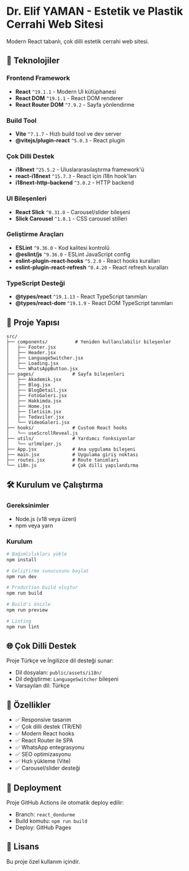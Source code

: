 # Dr. Elif YAMAN - Estetik ve Plastik Cerrahi Web Sitesi

Modern React tabanlı, çok dilli estetik cerrahi web sitesi.

## 🚀 Teknolojiler

### Frontend Framework
- **React** `^19.1.1` - Modern UI kütüphanesi
- **React DOM** `^19.1.1` - React DOM renderer
- **React Router DOM** `^7.9.2` - Sayfa yönlendirme

### Build Tool
- **Vite** `^7.1.7` - Hızlı build tool ve dev server
- **@vitejs/plugin-react** `^5.0.3` - React plugin

### Çok Dilli Destek
- **i18next** `^25.5.2` - Uluslararasılaştırma framework'ü
- **react-i18next** `^15.7.3` - React için i18n hook'ları
- **i18next-http-backend** `^3.0.2` - HTTP backend

### UI Bileşenleri
- **React Slick** `^0.31.0` - Carousel/slider bileşeni
- **Slick Carousel** `^1.8.1` - CSS carousel stilleri

### Geliştirme Araçları
- **ESLint** `^9.36.0` - Kod kalitesi kontrolü
- **@eslint/js** `^9.36.0` - ESLint JavaScript config
- **eslint-plugin-react-hooks** `^5.2.0` - React hooks kuralları
- **eslint-plugin-react-refresh** `^0.4.20` - React refresh kuralları

### TypeScript Desteği
- **@types/react** `^19.1.13` - React TypeScript tanımları
- **@types/react-dom** `^19.1.9` - React DOM TypeScript tanımları

## 📁 Proje Yapısı

```
src/
├── components/          # Yeniden kullanılabilir bileşenler
│   ├── Footer.jsx
│   ├── Header.jsx
│   ├── LanguageSwitcher.jsx
│   ├── Loading.jsx
│   └── WhatsAppButton.jsx
├── pages/              # Sayfa bileşenleri
│   ├── Akademik.jsx
│   ├── Blog.jsx
│   ├── BlogDetail.jsx
│   ├── FotoGaleri.jsx
│   ├── Hakkimda.jsx
│   ├── Home.jsx
│   ├── Iletisim.jsx
│   ├── Tedaviler.jsx
│   └── VideoGaleri.jsx
├── hooks/              # Custom React hooks
│   └── useScrollReveal.js
├── utils/              # Yardımcı fonksiyonlar
│   └── urlHelper.js
├── App.jsx             # Ana uygulama bileşeni
├── main.jsx            # Uygulama giriş noktası
├── routes.jsx          # Route tanımları
└── i18n.js             # Çok dilli yapılandırma
```

## 🛠️ Kurulum ve Çalıştırma

### Gereksinimler
- Node.js (v18 veya üzeri)
- npm veya yarn

### Kurulum
```bash
# Bağımlılıkları yükle
npm install

# Geliştirme sunucusunu başlat
npm run dev

# Production build oluştur
npm run build

# Build'i önizle
npm run preview

# Linting
npm run lint
```

## 🌐 Çok Dilli Destek

Proje Türkçe ve İngilizce dil desteği sunar:
- Dil dosyaları: `public/assets/i18n/`
- Dil değiştirme: `LanguageSwitcher` bileşeni
- Varsayılan dil: Türkçe

## 📱 Özellikler

- ✅ Responsive tasarım
- ✅ Çok dilli destek (TR/EN)
- ✅ Modern React hooks
- ✅ React Router ile SPA
- ✅ WhatsApp entegrasyonu
- ✅ SEO optimizasyonu
- ✅ Hızlı yükleme (Vite)
- ✅ Carousel/slider desteği

## 🚀 Deployment

Proje GitHub Actions ile otomatik deploy edilir:
- Branch: `react_dondurme`
- Build komutu: `npm run build`
- Deploy: GitHub Pages

## 📄 Lisans

Bu proje özel kullanım içindir.
